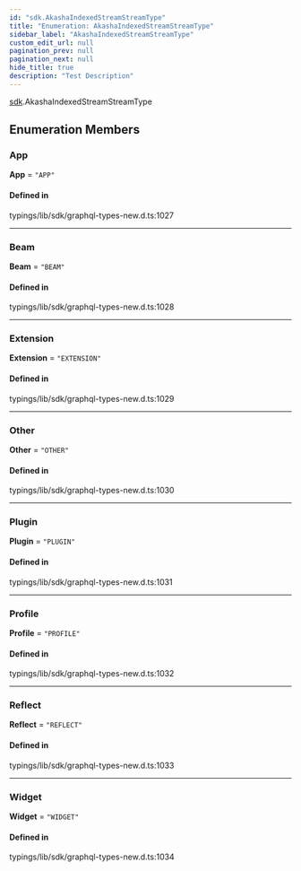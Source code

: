 ```yaml
---
id: "sdk.AkashaIndexedStreamStreamType"
title: "Enumeration: AkashaIndexedStreamStreamType"
sidebar_label: "AkashaIndexedStreamStreamType"
custom_edit_url: null
pagination_prev: null
pagination_next: null
hide_title: true
description: "Test Description"
---
```


[sdk](../modules/sdk.md).AkashaIndexedStreamStreamType

## Enumeration Members

### App

 **App** = ``"APP"``

#### Defined in

typings/lib/sdk/graphql-types-new.d.ts:1027

___

### Beam

 **Beam** = ``"BEAM"``

#### Defined in

typings/lib/sdk/graphql-types-new.d.ts:1028

___

### Extension

 **Extension** = ``"EXTENSION"``

#### Defined in

typings/lib/sdk/graphql-types-new.d.ts:1029

___

### Other

 **Other** = ``"OTHER"``

#### Defined in

typings/lib/sdk/graphql-types-new.d.ts:1030

___

### Plugin

 **Plugin** = ``"PLUGIN"``

#### Defined in

typings/lib/sdk/graphql-types-new.d.ts:1031

___

### Profile

 **Profile** = ``"PROFILE"``

#### Defined in

typings/lib/sdk/graphql-types-new.d.ts:1032

___

### Reflect

 **Reflect** = ``"REFLECT"``

#### Defined in

typings/lib/sdk/graphql-types-new.d.ts:1033

___

### Widget

 **Widget** = ``"WIDGET"``

#### Defined in

typings/lib/sdk/graphql-types-new.d.ts:1034
